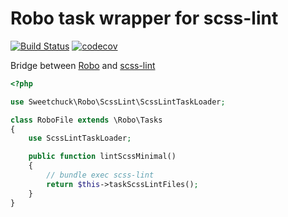 
# Robo task wrapper for scss-lint

[![Build Status](https://travis-ci.org/Sweetchuck/robo-scss-lint.svg?branch=master)](https://travis-ci.org/Sweetchuck/robo-scss-lint)
[![codecov](https://codecov.io/gh/Sweetchuck/robo-scss-lint/branch/master/graph/badge.svg)](https://codecov.io/gh/Sweetchuck/robo-scss-lint)

Bridge between [Robo](http://robo.li) and [scss-lint](https://rubygems.org/gems/scss_lint)

```php
<?php

use Sweetchuck\Robo\ScssLint\ScssLintTaskLoader;

class RoboFile extends \Robo\Tasks
{
    use ScssLintTaskLoader;

    public function lintScssMinimal()
    {
        // bundle exec scss-lint
        return $this->taskScssLintFiles();
    }
}
```
